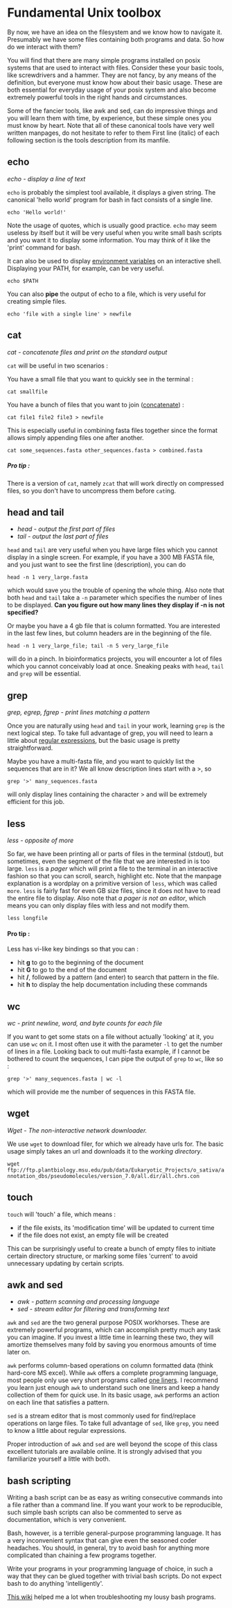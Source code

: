 # Fundamental Unix toolbox

By now, we have an idea on the filesystem and we know how to navigate it.
Presumably we have some files containing both programs and data.
So how do we interact with them?

You will find that there are many simple programs installed on posix systems that are used to interact with files.
Consider these your basic tools, like screwdrivers and a hammer.
They are not fancy, by any means of the definition, but everyone must know how about their basic usage.
These are both essential for everyday usage of your posix system and also become extremely powerful tools in the right hands and circumstances.

Some of the fancier tools, like awk and sed, can do impressive things and you will learn them with time, by experience, but these simple ones you must know by heart.
Note that all of these canonical tools have very well written manpages, do not hesitate to refer to them
First line (italic) of each following section is the tools description from its manfile.

## echo

*echo - display a line of text*

`echo` is probably the simplest tool available, it displays a given string.
The canonical 'hello world' program for bash in fact consists of a single line.

 `echo 'Hello world!'`

Note the usage of quotes, which is usually good practice.
`echo` may seem useless by itself but it will be very useful when you write small bash scripts and you want it to display some information.
You may think of it like the 'print' command for bash.

It can also be used to display [environment variables](https://en.wikipedia.org/wiki/Environment_variable) on an interactive shell. Displaying your PATH, for example, can be very useful.

`echo $PATH`  

You can also **pipe** the output of echo to a file, which is very useful for creating simple files.

`echo 'file with a single line' > newfile`

## cat

*cat - concatenate files and print on the standard output*

`cat` will be useful in two scenarios :

You have a small file that you want to quickly see in the terminal :

`cat smallfile`

You have a bunch of files that you  want to join ([concatenate](https://en.wikipedia.org/wiki/Concatenation)) :

`cat file1 file2 file3 > newfile`

This is especially useful in combining fasta files together since the format allows simply appending files one after another.

`cat some_sequences.fasta other_sequences.fasta > combined.fasta`

##### Pro tip :

There is a version of `cat`, namely `zcat` that will work directly on compressed files, so you don't have to uncompress them before `cat`ing.

## head and tail

  * *head - output the first part of files*
  * *tail - output the last part of files*

`head` and `tail` are very useful when you have large files which you cannot display in a single screen.
For example, if you have a 300 MB FASTA file, and you just want to see the first line (description), you can do

`head -n 1 very_large.fasta`

which would save you the trouble of opening the whole thing.
Also note that both `head` and `tail` take a `-n` parameter which specifies the number of lines to be displayed. **Can you figure out how many lines they display if -n is not specified?**  

Or maybe you have a 4 gb file that is column formatted.
You are interested in the last few lines, but column headers are in the beginning of the file.

`head -n 1 very_large_file; tail -n 5 very_large_file`

will do in a pinch.
In bioinformatics projects, you will encounter a lot of files which you cannot conceivably load at once.
Sneaking peaks with `head`, `tail` and `grep` will be essential.

## grep

*grep, egrep, fgrep - print lines matching a pattern*

Once you are naturally using `head` and `tail` in your work, learning `grep` is the next logical step.
To take full advantage of grep, you will need to learn a little about [regular expressions](https://en.wikipedia.org/wiki/Regular_expression), but the basic usage is pretty straightforward.

Maybe you have a multi-fasta file, and you want to quickly list the sequences that are in it?
We all know description lines start with a >, so

`grep '>' many_sequences.fasta`

will only display lines containing the character > and will be extremely efficient for this job.

## less

*less - opposite of more*

So far, we have been printing all or parts of files in the terminal (stdout), but sometimes, even the segment of the file that we are interested in is too large.
`less` is a *pager* which will print a file to the terminal in an interactive fashion so that you can scroll, search, highlight etc.
Note that the manpage explanation is a wordplay on a primitive version of `less`, which was called `more`.
`less` is fairly fast for even GB size files, since it does not have to read the entire file to display.
Also note that *a pager is not an editor*, which means you can only display files with less and not modify them.

`less longfile`

#### Pro tip :

Less has vi-like key bindings so that you can :
  * hit **g** to go to the beginning of the document
  * hit **G** to go to the end of the document
  * hit **/**, followed by a pattern (and enter) to search that pattern in the file.
  * hit **h** to display the help documentation including these commands

## wc

*wc - print newline, word, and byte counts for each file*

If you want to get some stats on a file without actually 'looking' at it, you can use `wc` on it.
I most often use it with the parameter `-l` to get the number of lines in a file.
Looking back to out multi-fasta example, if I cannot be bothered to count the sequences, I can pipe the output of `grep` to `wc`, like so :

 `grep '>' many_sequences.fasta | wc -l`

 which will provide me the number of sequences in this FASTA file.

## wget

*Wget - The non-interactive network downloader.*

We use `wget` to download filer, for which we already have urls for.
The basic usage simply takes an url and downloads it to the *working directory*.

`wget ftp://ftp.plantbiology.msu.edu/pub/data/Eukaryotic_Projects/o_sativa/annotation_dbs/pseudomolecules/version_7.0/all.dir/all.chrs.con`

## touch

`touch` will 'touch' a file, which means :
  * if the file exists, its 'modification time' will be updated to current time
  * if the file does not exist, an empty file will be created

This can be surprisingly useful to create a bunch of empty files to initiate certain directory structure, or marking some files 'current' to avoid unnecessary updating by certain scripts.   

## awk and sed

  * *awk - pattern scanning and processing language*
  * *sed - stream editor for filtering and transforming text*

`awk` and `sed` are the two general purpose POSIX workhorses.
These are extremely powerful programs, which can accomplish pretty much any task you can imagine.
If you invest a little time in learning these two, they will amortize themselves many fold by saving you enormous amounts of time later on.

`awk` performs column-based operations on column formatted data (think hard-core MS excel).
While `awk` offers a complete programming language, most people only use very short programs called [one liners](http://www.pement.org/awk/awk1line.txt).
I recommend you learn just enough `awk` to understand such one liners and keep a handy collection of them for quick use.
In its basic usage, `awk` performs an action on each line that satisfies a pattern.

`sed` is a stream editor that is most commonly used for find/replace operations on large files.
To take full advantage of `sed`, like `grep`, you need to know a little about regular expressions.

Proper introduction of `awk` and `sed` are well beyond the scope of this class excellent tutorials are available online.
It is strongly advised that you familiarize yourself a little with both.

## bash scripting

Writing a bash script can be as easy as writing consecutive commands into a file rather than a command line.
If you want your work to be reproducible, such simple bash scripts can also be commented to serve as documentation, which is very convenient.

Bash, however, is a terrible general-purpose programming language.
It has a very inconvenient syntax that can give even the seasoned coder headaches.
You should, in general, try to avoid bash for anything more complicated than chaining a few programs together.

Write your programs in your programming language of choice, in such a way that they can be glued together with trivial bash scripts.
Do not expect bash to do anything 'intelligently'.

[This wiki](http://mywiki.wooledge.org/BashPitfalls) helped me a lot when troubleshooting my lousy bash programs.

